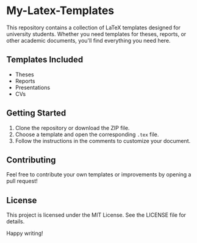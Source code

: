 # My-Latex-Templates

This repository contains a collection of LaTeX templates designed for university students. Whether you need templates for theses, reports, or other academic documents, you'll find everything you need here.

## Templates Included

- Theses
- Reports
- Presentations
- CVs

## Getting Started

1. Clone the repository or download the ZIP file.
2. Choose a template and open the corresponding `.tex` file.
3. Follow the instructions in the comments to customize your document.

## Contributing

Feel free to contribute your own templates or improvements by opening a pull request!

## License

This project is licensed under the MIT License. See the LICENSE file for details.

Happy writing!


